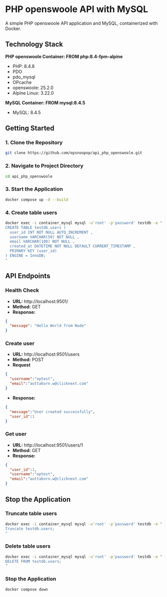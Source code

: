 # PHP openswoole API with MySQL

A simple PHP openswoole API application and MySQL, containerized with Docker.

## Technology Stack

**PHP openswoole Container: FROM php:8.4-fpm-alpine**
- PHP: 8.4.8
- PDO
- pdo_mysql
- OPcache
- openswoole: 25.2.0
- Alpine Linux: 3.22.0

**MySQL Container: FROM mysql:8.4.5**
- MySQL: 8.4.5


## Getting Started

### 1. Clone the Repository
```bash
git clone https://github.com/opsnoopop/api_php_openswoole.git
```

### 2. Navigate to Project Directory
```bash
cd api_php_openswoole
```

### 3. Start the Application
```bash
docker compose up -d --build
```

### 4. Create table users
```bash
docker exec -i container_mysql mysql -u'root' -p'password' testdb -e "
CREATE TABLE testdb.users (
  user_id INT NOT NULL AUTO_INCREMENT ,
  username VARCHAR(50) NOT NULL ,
  email VARCHAR(100) NOT NULL ,
  created_at DATETIME NOT NULL DEFAULT CURRENT_TIMESTAMP ,
  PRIMARY KEY (user_id)
) ENGINE = InnoDB;
"
```


## API Endpoints

### Health Check
- **URL:** http://localhost:9501/
- **Method:** GET
- **Response:**
```json
{
  "message": "Hello World from Node"
}
```

### Create user
- **URL:** http://localhost:9501/users
- **Method:** POST
- **Request**
```json
{
  "username":"optest",
  "email":"auttakorn.w@clicknext.com"
}
```
- **Response:**
```json
{
  "message":"User created successfully",
  "user_id":1
}
```

### Get user
- **URL:** http://localhost:9501/users/1
- **Method:** GET
- **Response:**
```json
{
  "user_id":1,
  "username":"optest",
  "email":"auttakorn.w@clicknext.com"
}
```


## Stop the Application

### Truncate table users
```bash
docker exec -i container_mysql mysql -u'root' -p'password' testdb -e "
Truncate testdb.users;
"
```

### Delete table users
```bash
docker exec -i container_mysql mysql -u'root' -p'password' testdb -e "
DELETE FROM testdb.users;
"
```

### Stop the Application
```bash
docker compose down
```